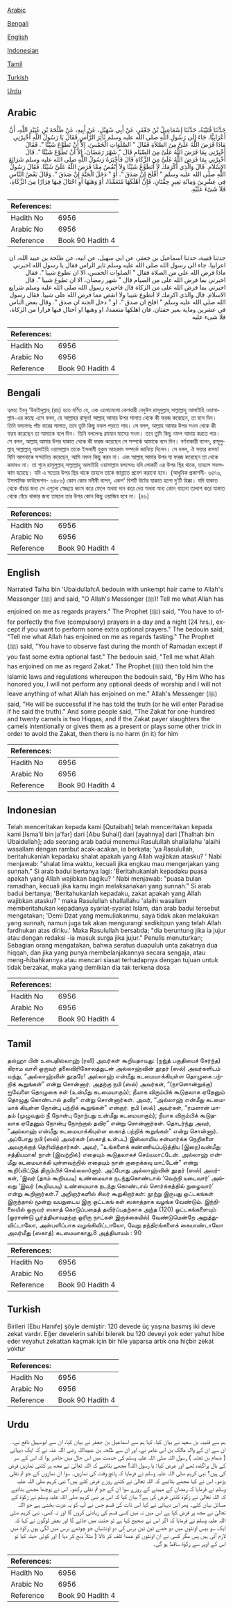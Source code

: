 [Arabic](#arabic)

[Bengali](#bengali)

[English](#english)

[Indonesian](#indonesian)

[Tamil](#tamil)

[Turkish](#turkish)

[Urdu](#urdu)

## Arabic


<div dir="rtl" lang="ar" style={{fontSize:'larger',backgroundColor:'#f8f9fa',padding:20}}>
حَدَّثَنَا قُتَيْبَةُ، حَدَّثَنَا إِسْمَاعِيلُ بْنُ جَعْفَرٍ، عَنْ أَبِي سُهَيْلٍ، عَنْ أَبِيهِ، عَنْ طَلْحَةَ بْنِ عُبَيْدِ اللَّهِ، أَنَّ أَعْرَابِيًّا، جَاءَ إِلَى رَسُولِ اللَّهِ صلى الله عليه وسلم ثَائِرَ الرَّأْسِ فَقَالَ يَا رَسُولَ اللَّهِ أَخْبِرْنِي مَاذَا فَرَضَ اللَّهُ عَلَىَّ مِنَ الصَّلاَةِ فَقَالَ ‏"‏ الصَّلَوَاتِ الْخَمْسَ، إِلاَّ أَنْ تَطَوَّعَ شَيْئًا ‏"‏‏.‏ فَقَالَ أَخْبِرْنِي بِمَا فَرَضَ اللَّهُ عَلَىَّ مِنَ الصِّيَامِ قَالَ ‏"‏ شَهْرَ رَمَضَانَ، إِلاَّ أَنْ تَطَوَّعَ شَيْئًا ‏"‏‏.‏ قَالَ أَخْبِرْنِي بِمَا فَرَضَ اللَّهُ عَلَىَّ مِنَ الزَّكَاةِ قَالَ فَأَخْبَرَهُ رَسُولُ اللَّهِ صلى الله عليه وسلم شَرَائِعَ الإِسْلاَمِ‏.‏ قَالَ وَالَّذِي أَكْرَمَكَ لاَ أَتَطَوَّعُ شَيْئًا وَلاَ أَنْقُصُ مِمَّا فَرَضَ اللَّهُ عَلَىَّ شَيْئًا‏.‏ فَقَالَ رَسُولُ اللَّهِ صلى الله عليه وسلم ‏"‏ أَفْلَحَ إِنْ صَدَقَ ‏"‏‏.‏ أَوْ ‏"‏ دَخَلَ الْجَنَّةَ إِنْ صَدَقَ ‏"‏‏.‏ وَقَالَ بَعْضُ النَّاسِ فِي عِشْرِينَ وَمِائَةِ بَعِيرٍ حِقَّتَانِ‏.‏ فَإِنْ أَهْلَكَهَا مُتَعَمِّدًا، أَوْ وَهَبَهَا أَوِ احْتَالَ فِيهَا فِرَارًا مِنَ الزَّكَاةِ، فَلاَ شَىْءَ عَلَيْهِ‏.‏
</div>
<div style={{backgroundColor:'#f8f9fa',padding:20, marginBottom: 10}}><table> <thead> <tr> <th>References:</th> <th></th> </tr> </thead> <tbody><tr><td>Hadith No</td><td>6956</td></tr><tr><td>Arabic No</td><td>6956</td></tr><tr><td>Reference</td><td>Book 90 Hadith 4</td></tr></tbody></table></div>


<div dir="rtl" lang="ar" style={{fontSize:'larger',backgroundColor:'#f8f9fa',padding:20}}>
حدثنا قتيبة، حدثنا اسماعيل بن جعفر، عن ابي سهيل، عن ابيه، عن طلحة بن عبيد الله، ان اعرابيا، جاء الى رسول الله صلى الله عليه وسلم ثاير الراس فقال يا رسول الله اخبرني ماذا فرض الله على من الصلاة فقال " الصلوات الخمس، الا ان تطوع شييا ". فقال اخبرني بما فرض الله على من الصيام قال " شهر رمضان، الا ان تطوع شييا ". قال اخبرني بما فرض الله على من الزكاة قال فاخبره رسول الله صلى الله عليه وسلم شرايع الاسلام. قال والذي اكرمك لا اتطوع شييا ولا انقص مما فرض الله على شييا. فقال رسول الله صلى الله عليه وسلم " افلح ان صدق ". او " دخل الجنة ان صدق ". وقال بعض الناس في عشرين وماية بعير حقتان. فان اهلكها متعمدا، او وهبها او احتال فيها فرارا من الزكاة، فلا شىء عليه
</div>
<div style={{backgroundColor:'#f8f9fa',padding:20, marginBottom: 10}}><table> <thead> <tr> <th>References:</th> <th></th> </tr> </thead> <tbody><tr><td>Hadith No</td><td>6956</td></tr><tr><td>Arabic No</td><td>6956</td></tr><tr><td>Reference</td><td>Book 90 Hadith 4</td></tr></tbody></table></div>

## Bengali


<div dir="ltr" lang="bn" style={{fontSize:'larger',backgroundColor:'#f8f9fa',padding:20}}>
ত্বলহা ইবনু ‘উবাইদুল্লাহ্ (রাঃ) হতে বর্ণিত যে, এক এলোমেলো কেশধারী বেদুঈন রাসূলুল্লাহ্ সাল্লাল্লাহু আলাইহি ওয়াসাল্লাম-এর কাছে এসে বলল, হে আল্লাহর রাসূল! আল্লাহ্ আমার উপর সালাত থেকে কী ফরজ করেছেন, তা বলে দিন। তিনি বললেনঃ পাঁচ বারের সালাত, তবে তুমি কিছু নফল পড়তে পার। সে বলল, আল্লাহ আমার উপর সওম থেকে কী ফরয করেছেন তা আমাকে বলে দিন। তিনি বললেনঃ রমযান মাসের সওম। তবে তুমি কিছু নফল আদায় করতে পার। সে বলল, আল্লাহ্ আমার উপর যাকাত থেকে কী ফরজ করেছেন সে সম্পর্কে আমাকে বলে দিন। বর্ণনাকারী বলেন, রাসূলুল্লাহ্ সাল্লাল্লাহু আলাইহি ওয়াসাল্লাম তাকে ইসলামী হুকুম আহকাম সম্পর্কে জানিয়ে দিলেন। সে বলল, ঐ সত্তার কসম! যিনি আপনাকে সম্মানিত করেছেন, আমি নফল কিছু করব না। এবং আল্লাহ্ আমার উপর যা ফরজ করেছেন তা থেকে কমাবও না। তা শুনে রাসূলুল্লাহ্ সাল্লাল্লাহু আলাইহি ওয়াসাল্লাম বললেনঃ যদি লোকটি এর উপর স্থির থাকে, তাহলে সফলকাম হয়েছে। যদি এ সত্যের উপর স্থির থাকে তাহলে তাকে জান্নাতে প্রবেশ করানো হবে। (আধুনিক প্রকাশনী- ৬৪৭৩, ইসলামিক ফাউন্ডেশন- ৬৪৮৬) কোন কোন মনীষী বলেন, একশ’ বিশটি উটের যাকাত হলো দু’টি হিক্কা। যদি যাকাত থেকে বাঁচার জন্য সে এগুলো স্বেচ্ছায় ধ্বংস করে ফেলে অথবা দান করে দেয় অথবা অন্য কোন বাহানা তালাশ করে যাকাত থেকে বেঁচে থাকার জন্য তাহলে তার উপর কোন কিছু ওয়াজিব হবে না। [৪৬]
</div>
<div style={{backgroundColor:'#f8f9fa',padding:20, marginBottom: 10}}><table> <thead> <tr> <th>References:</th> <th></th> </tr> </thead> <tbody><tr><td>Hadith No</td><td>6956</td></tr><tr><td>Arabic No</td><td>6956</td></tr><tr><td>Reference</td><td>Book 90 Hadith 4</td></tr></tbody></table></div>

## English


<div dir="ltr" lang="en" style={{fontSize:'larger',backgroundColor:'#f8f9fa',padding:20}}>
Narrated Talha bin 'Ubaidullah:A bedouin with unkempt hair came to Allah's Messenger (ﷺ) and said, "O Allah's Messenger (ﷺ)! Tell me what Allah has enjoined on me as regards prayers." The Prophet (ﷺ) said, "You have to offer perfectly the five (compulsory) prayers in a day and a night (24 hrs.), except if you want to perform some extra optional prayers." The bedouin said, "Tell me what Allah has enjoined on me as regards fasting." The Prophet (ﷺ) said, "You have to observe fast during the month of Ramadan except if you fast some extra optional fast." The bedouin said, "Tell me what Allah has enjoined on me as regard Zakat." The Prophet (ﷺ) then told him the Islamic laws and regulations whereupon the bedouin said, "By Him Who has honored you, I will not perform any optional deeds of worship and I will not leave anything of what Allah has enjoined on me." Allah's Messenger (ﷺ) said, "He will be successful if he has told the truth (or he will enter Paradise if he said the truth)." And some people said, "The Zakat for one-hundred and twenty camels is two Hiqqas, and if the Zakat payer slaughters the camels intentionally or gives them as a present or plays some other trick in order to avoid the Zakat, then there is no harm (in it) for him
</div>
<div style={{backgroundColor:'#f8f9fa',padding:20, marginBottom: 10}}><table> <thead> <tr> <th>References:</th> <th></th> </tr> </thead> <tbody><tr><td>Hadith No</td><td>6956</td></tr><tr><td>Arabic No</td><td>6956</td></tr><tr><td>Reference</td><td>Book 90 Hadith 4</td></tr></tbody></table></div>

## Indonesian


<div dir="ltr" lang="id" style={{fontSize:'larger',backgroundColor:'#f8f9fa',padding:20}}>
Telah menceritakan kepada kami [Qutaibah] telah menceritakan kepada kami [Isma'il bin ja'far] dari [Abu Suhail] dari [ayahnya] dari [Thalhah bin Ubaidullah]; ada seorang arab badui menemui Rasulullah shallallahu 'alaihi wasallam dengan rambut acak-acakan, ia berkata; 'ya Rasulullah, beritahukanlah kepadaku shalat apakah yang Allah wajibkan atasku? ' Nabi menjawab: "shalat lima waktu, kecuali jika engkau mau mengerjakan yang sunnah." Si arab badui bertanya lagi: 'Beritahukanlah kepadaku puasa apakah yang Allah wajibkan bagiku? ' Nabi menjawab: "puasa bulan ramadhan, kecuali jika kamu ingin melaksanakan yang sunnah." Si arab badui bertanya; 'Beritahukanlah kepadaku, zakat apakah yang Allah wajibkan atasku? ' maka Rasulullah shallallahu 'alaihi wasallam memberitahukan kepadanya syariat-syariat Islam, dan arab badui tersebut mengatakan; 'Demi Dzat yang memuliakanmu, saya tidak akan melakukan yang sunnah, namun juga tak akan mengurangi sedikitpun yang telah Allah fardhukan atas diriku.' Maka Rasulullah bersabda; "dia beruntung jika ia jujur atau dengan redaksi -ia masuk surga jika jujur." Penulis menuturkan; Sebagian orang mengatakan, bahwa seratus duapuluh unta zakatnya dua hiqqah, dan jika yang punya membelanjakannya secara sengaja, atau meng-hibahkannya atau mencari siasat terhadapnya dengan tujuan untuk tidak berzakat, maka yang demikian dia tak terkena dosa
</div>
<div style={{backgroundColor:'#f8f9fa',padding:20, marginBottom: 10}}><table> <thead> <tr> <th>References:</th> <th></th> </tr> </thead> <tbody><tr><td>Hadith No</td><td>6956</td></tr><tr><td>Arabic No</td><td>6956</td></tr><tr><td>Reference</td><td>Book 90 Hadith 4</td></tr></tbody></table></div>

## Tamil


<div dir="ltr" lang="ta" style={{fontSize:'larger',backgroundColor:'#f8f9fa',padding:20}}>
தல்ஹா பின் உபைதில்லாஹ் (ரலி) அவர்கள் கூறியதாவது: (நஜ்த் பகுதியைச் சேர்ந்த) கிராம வாசி ஒருவர் தலைவிரிகோலத்துடன் அல்லாஹ்வின் தூதர் (ஸல்) அவர்களிடம் வந்து, “அல்லாஹ்வின் தூதரே! அல்லாஹ் என்மீது கடமையாக்கியுள்ள தொழுகை பற்றிக் கூறுங்கள்” என்று சொன்னார். அதற்கு நபி (ஸல்) அவர்கள், “(நாளொன்றுக்கு) ஐவேளை தொழுகை கள் (உன்மீது கடமையாகும்); நீயாக விரும்பிக் கூடுதலாக ஏதேனும் தொழுது கொண்டால் தவிர” என்று சொன்னார்கள். அவர், “அல்லாஹ் என்மீது கடமையாக் கியுள்ள நோன்பு பற்றிக் கூறுங்கள்” என்றார். நபி (ஸல்) அவர்கள், “ரமளான் மாதம் (முழுவதும் நீ நோன்பு நோற்பது உன்மீது கடமையாகும்); நீயாக விரும்பிக் கூடுதலாக ஏதேனும் நோன்பு நோற்றால் தவிர” என்று சொன்னார்கள். தொடர்ந்து அவர், “அல்லாஹ் என்மீது கடமையாக்கியுள்ள ஸகாத் பற்றிக் கூறுங்கள்” என்று சொன்னார். அப்போது நபி (ஸல்) அவர்கள் (ஸகாத் உள்பட) இஸ்லாமிய சன்மார்க்க நெறிகளை அவருக்குத் தெரிவித்தார்கள். அவர், “உங்களைக் கண்ணியப்படுத்திய (இறை)வன்மீது சத்தியமாக! நான் (இவற்றில்) எதையும் கூடுதலாகச் செய்யமாட்டேன். அல்லாஹ் என்மீது கடமையாக்கி யுள்ளவற்றில் எதையும் நான் குறைக்கவு மாட்டேன்” என்று கூறி(விட்டுத் திரும்பிச் செல்லலா)னார். அப்போது அல்லாஹ்வின் தூதர் (ஸல்) அவர்கள், ‘இவர் (தாம் கூறியபடி) உண்மையாக நடந்துகொண்டால் ‘வெற்றி யடைவார்’ அல்லது ‘இவர் (கூறியபடி) உண்மையாக நடந்து கொண்டால் சொர்க்கத்தில் நுழைவார்’ என்று கூறினார்கள்.7 அறிஞர்களில் சிலர் கூறுகிறார்கள்: நூற்று இருபது ஒட்டகங்கள் இருந்தால் மூன்று வயதுடைய இரு ஒட்டகங் கள் ஸகாத்தாக வழங்க வேண்டும். இந்நிலையில் ஒருவர் ஸகாத் கொடுப்பதைத் தவிர்ப்பதற்காக அந்த (120) ஒட்டகங்களையும் (ஓராண்டு பூர்த்தியாவதற்கு ஓரிரு நாட்கள் இருக்கையில்) வேண்டுமென்றே அறுத்துவிட்டாலோ, அன்பளிப்பாக வழங்கிவிட்டாலோ, வேறு தந்திரங்களைக் கையாண்டாலோ அவர்மீது (ஸகாத்) கடமையாகாது.8 அத்தியாயம் : 90
</div>
<div style={{backgroundColor:'#f8f9fa',padding:20, marginBottom: 10}}><table> <thead> <tr> <th>References:</th> <th></th> </tr> </thead> <tbody><tr><td>Hadith No</td><td>6956</td></tr><tr><td>Arabic No</td><td>6956</td></tr><tr><td>Reference</td><td>Book 90 Hadith 4</td></tr></tbody></table></div>

## Turkish


<div dir="ltr" lang="tr" style={{fontSize:'larger',backgroundColor:'#f8f9fa',padding:20}}>
Birileri (Ebu Hanıfe) şöyle demiştir: 120 devede üç yaşına basmış iki deve zekat vardır. Eğer develerin sahibi bilerek bu 120 deveyi yok eder yahut hibe eder veyahut zekattan kaçmak için bir hile yaparsa artık ona hiçbir zekat yoktur
</div>
<div style={{backgroundColor:'#f8f9fa',padding:20, marginBottom: 10}}><table> <thead> <tr> <th>References:</th> <th></th> </tr> </thead> <tbody><tr><td>Hadith No</td><td>6956</td></tr><tr><td>Arabic No</td><td>6956</td></tr><tr><td>Reference</td><td>Book 90 Hadith 4</td></tr></tbody></table></div>

## Urdu


<div dir="rtl" lang="ur" style={{fontSize:'larger',backgroundColor:'#f8f9fa',padding:20}}>
ہم سے قتیبہ بن سعید نے بیان کیا، کہا ہم سے اسماعیل بن جعفر نے بیان کیا، ان سے ابوسہیل نافع نے، ان سے ان کے والد مالک بن ابی عامر نے، اور ان سے طلحہ بن عبیداللہ رضی اللہ عنہ نے کہ ایک دیہاتی ( ضمام بن ثعلبہ ) رسول اللہ صلی اللہ علیہ وسلم کی خدمت میں اس حال میں حاضر ہوا کہ اس کے سر کے بال پراگندہ تھے اور عرض کیا: یا رسول اللہ! مجھے بتائیے کہ اللہ تعالیٰ نے مجھ پر کتنی نمازیں فرض کی ہیں؟ نبی کریم صلی اللہ علیہ وسلم نے فرمایا کہ پانچ وقت کی نمازیں۔ سوا ان نمازوں کے جو تم نفلی پڑھو۔ اس نے کہا مجھے بتائیے کہ اللہ تعالیٰ نے کتنے روزے فرض کئے ہیں؟ نبی کریم صلی اللہ علیہ وسلم نے فرمایا کہ رمضان کے مہینے کے روزے سوا ان کے جو تم نفلی رکھو۔ اس نے پوچھا مجھے بتائیے کہ اللہ تعالیٰ نے زکوٰۃ کتنی فرض کی ہے؟ بیان کیا کہ اس پر نبی کریم صلی اللہ علیہ وسلم نے زکوٰۃ کے مسائل بیان کئے۔ پھر اس دیہاتی نے کہا اس ذات کی قسم جس نے آپ کو یہ عزت بخشی ہے جو اللہ تعالیٰ نے مجھ پر فرض کیا ہے اس میں نہ میں کسی قسم کی زیادتی کروں گا اور نہ کمی۔ نبی کریم صلی اللہ علیہ وسلم نے فرمایا کہ اگر اس نے صحیح کہا ہے تو جنت میں جائے گا اور بعض لوگوں نے کہا کہ ایک سو بیس اونٹوں میں دو حصے تین تین برس کی دو اونٹنیاں جو چوتھے برس میں لگی ہوں زکوٰۃ میں لازم آتی ہیں پس مگر کسی نے ان اونٹوں کو عمداً تلف کر ڈالا ( مثلاً ذبح کر دیا ) اور کوئی حیلہ کیا تو اس کے اوپر سے زکوٰۃ ساقط ہو گی۔
</div>
<div style={{backgroundColor:'#f8f9fa',padding:20, marginBottom: 10}}><table> <thead> <tr> <th>References:</th> <th></th> </tr> </thead> <tbody><tr><td>Hadith No</td><td>6956</td></tr><tr><td>Arabic No</td><td>6956</td></tr><tr><td>Reference</td><td>Book 90 Hadith 4</td></tr></tbody></table></div>